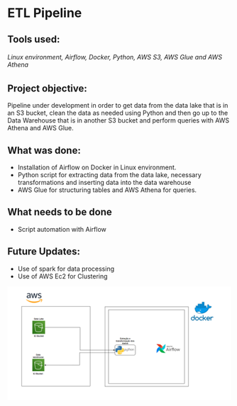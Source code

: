 # ETL Pipeline 

## Tools used:

###### Linux environment, Airflow, Docker, Python, AWS S3, AWS Glue and AWS Athena

## Project objective:
Pipeline under development in order to get data from the data lake that is in an S3 bucket, clean the data as needed using Python and then go up to the Data Warehouse that is in another S3 bucket and perform queries with AWS Athena and AWS Glue.

## What was done: 
- Installation of Airflow on Docker in Linux environment.
- Python script for extracting data from the data lake, necessary transformations and inserting data into the data warehouse
- AWS Glue for structuring tables and AWS Athena for queries.

## What needs to be done
- Script automation with Airflow

## Future Updates:
- Use of spark for data processing
- Use of AWS Ec2 for Clustering

![Diagram](https://raw.githubusercontent.com/Vinicius-Peters/pipeline/main/Pipeline-1.0.png)
